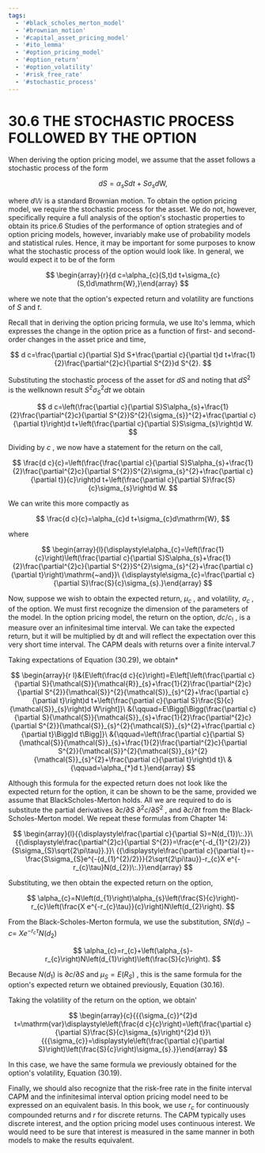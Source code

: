 ```yaml
---
tags:
  - '#black_scholes_merton_model'
  - '#brownian_motion'
  - '#capital_asset_pricing_model'
  - '#ito_lemma'
  - '#option_pricing_model'
  - '#option_return'
  - '#option_volatility'
  - '#risk_free_rate'
  - '#stochastic_process'
---
```

# 30.6 THE STOCHASTIC PROCESS FOLLOWED BY THE OPTION

When deriving the option pricing model, we assume that the asset follows a stochastic process of the form

$$
d S=\alpha_{s}S d t+S\sigma_{s}d\mathrm{W},
$$

where $d\mathbb{W}$ is a standard Brownian motion. To obtain the option pricing model, we require the stochastic process for the asset. We do not, however, specifically require a full analysis of the option's stochastic properties to obtain its price.6 Studies of the performance of option strategies and of option pricing models, however, invariably make use of probability models and statistical rules. Hence, it may be important for some purposes to know what the stochastic process of the option would look like. In general, we would expect it to be of the form

$$
\begin{array}{r}{d c=\alpha_{c}(S,t)d t+\sigma_{c}(S,t)d\mathrm{W},}\end{array}
$$

where we note that the option's expected return and volatility are functions of $S$ and $t.$

Recall that in deriving the option pricing formula, we use Ito's lemma, which expresses the change in the option price as a function of first- and second-order changes in the asset price and time,

$$
d c=\frac{\partial c}{\partial S}d S+\frac{\partial c}{\partial t}d t+\frac{1}{2}\frac{\partial^{2}c}{\partial S^{2}}d S^{2}.
$$

Substituting the stochastic process of the asset for $d S$ and noting that $d S^{2}$ is the wellknown result $S^{2}\sigma_{S}^{2}d t$ we obtain

$$
d c=\left(\frac{\partial c}{\partial S}S\alpha_{s}+\frac{1}{2}\frac{\partial^{2}c}{\partial S^{2}}S^{2}{\sigma_{s}}^{2}+\frac{\partial c}{\partial t}\right)d t+\left(\frac{\partial c}{\partial S}S\sigma_{s}\right)d W.
$$

Dividing by $c$ , we now have a statement for the return on the call,

$$
\frac{d c}{c}=\left(\frac{\frac{\partial c}{\partial S}S\alpha_{s}+\frac{1}{2}\frac{\partial^{2}c}{\partial S^{2}}S^{2}\sigma_{s}^{2}+\frac{\partial c}{\partial t}}{c}\right)d t+\left(\frac{\partial c}{\partial S}\frac{S}{c}\sigma_{s}\right)d W.
$$

We can write this more compactly as

$$
\frac{d c}{c}=\alpha_{c}d t+\sigma_{c}d\mathrm{W},
$$

where

$$
\begin{array}{l}{\displaystyle\alpha_{c}=\left(\frac{1}{c}\right)\left(\frac{\partial c}{\partial S}S\alpha_{s}+\frac{1}{2}\frac{\partial^{2}c}{\partial S^{2}}S^{2}\sigma_{s}^{2}+\frac{\partial c}{\partial t}\right)\mathrm{~and}}\ {\displaystyle\sigma_{c}=\frac{\partial c}{\partial S}\frac{S}{c}\sigma_{s}.}\end{array}
$$

Now, suppose we wish to obtain the expected return, $\mu_{c}$ , and volatility, $\sigma_{c}$ , of the option. We must first recognize the dimension of the parameters of the model. In the option pricing model, the return on the option, $d c/c_{!}$ , is a measure over an infinitesimal time interval. We can take the expected return, but it will be multiplied by dt and will reflect the expectation over this very short time interval. The CAPM deals with returns over a finite interval.7

Taking expectations of Equation (30.29), we obtain\*

$$
\begin{array}{r l}&{E\left(\frac{d c}{c}\right)=E\left[\left(\frac{\partial c}{\partial S}{\mathcal{S}}{\mathcal{R}}_{s}+\frac{1}{2}\frac{\partial^{2}c}{\partial S^{2}}{\mathcal{S}}^{2}{\mathcal{S}}_{s}^{2}+\frac{\partial c}{\partial t}\right)d t+\left(\frac{\partial c}{\partial S}\frac{S}{c}{\mathcal{S}}_{s}\right)d W\right]}\ &{\qquad=E\Bigg[\Bigg(\frac{\partial c}{\partial S}{\mathcal{S}}{\mathcal{S}}_{s}+\frac{1}{2}\frac{\partial^{2}c}{\partial S^{2}}{\mathcal{S}}_{s}^{2}{\mathcal{S}}_{s}^{2}+\frac{\partial c}{\partial t}\Bigg)d t\Bigg]}\ &{\qquad=\left(\frac{\partial c}{\partial S}{\mathcal{S}}{\mathcal{S}}_{s}+\frac{1}{2}\frac{\partial^{2}c}{\partial S^{2}}{\mathcal{S}}^{2}{\mathcal{S}}_{s}^{2}{\mathcal{S}}_{s}^{2}+\frac{\partial c}{\partial t}\right)d t}\ &{\qquad=\alpha_{*}d t.}\end{array}
$$

Although this formula for the expected return does not look like the expected return for the option, it can be shown to be the same, provided we assume that BlackScholes-Merton holds. All we are required to do is substitute the partial derivatives $\partial c/\partial S$ $\partial^{2}c/\partial S^{2}$ , and $\partial c/\partial t$ from the Black-Scholes-Merton model. We repeat these formulas from Chapter 14:

$$
\begin{array}{l}{{\displaystyle\frac{\partial c}{\partial S}=N(d_{1})\:.}}\ {{\displaystyle\frac{\partial^{2}c}{\partial S^{2}}=\frac{e^{-d_{1}^{2}/2}}{S\sigma_{S}\sqrt{2\pi\tau}}.}}\ {{\displaystyle\frac{\partial c}{\partial t}=-\frac{S\sigma_{S}e^{-{d_{1}^{2}/2}}}{2\sqrt{2\pi\tau}}-r_{c}X e^{-r_{c}\tau}N(d_{2})\:.}}\end{array}
$$

Substituting, we then obtain the expected return on the option,

$$
\alpha_{c}=N\left(d_{1}\right)\alpha_{s}\left(\frac{S}{c}\right)-r_{c}\left(\frac{X e^{-r_{c}\tau}}{c}\right)N\left(d_{2}\right).
$$

From the Black-Scholes-Merton formula, we use the substitution, $S N\big(d_{1}\big)-c=$ $X e^{-r_{c}\tau}N(d_{2})$

$$
\alpha_{c}=r_{c}+\left(\alpha_{s}-r_{c}\right)N\left(d_{1}\right)\left(\frac{S}{c}\right).
$$

Because $N(d_{1})$ is $\partial c/\partial S$ and $\mu_{S}=E\big(R_{S}\big)$ , this is the same formula for the option's expected return we obtained previously, Equation (30.16).

Taking the volatility of the return on the option, we obtain'

$$
\begin{array}{c}{{{\sigma_{c}}^{2}d t=\mathrm{var}\displaystyle\left(\frac{d c}{c}\right)=\left(\frac{\partial c}{\partial S}\frac{S}{c}\sigma_{s}\right)^{2}d t}}\ {{{\sigma_{c}}=\displaystyle\left(\frac{\partial c}{\partial S}\right)\left(\frac{S}{c}\right)\sigma_{s}.}}\end{array}
$$

In this case, we have the same formula we previously obtained for the option's volatility, Equation (30.19).

Finally, we should also recognize that the risk-free rate in the finite interval CAPM and the infinitesimal interval option pricing model need to be expressed on an equivalent basis. In this book, we use $r_{c}$ for continuously compounded returns and $r$ for discrete returns. The CAPM typically uses discrete interest, and the option pricing model uses continuous interest. We would need to be sure that interest is measured in the same manner in both models to make the results equivalent.
